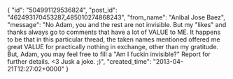  {
   "id": "504991129536824",
   "post_id": "462493170453287_485010274868243",
   "from_name": "Anibal Jose Baez",
   "message": "No Adam, you and the rest are not invisible. But my \"likes\" and thanks always go to comments that have a lot of VALUE to ME. It happens to be that in this particular thread, the taken names mentioned offered me great VALUE for practically nothing in exchange, other than my gratitude. But, Adam, you may feel free to fill a \"Am I fuckin invisible?\" Report for further details. <3 Jusk a joke. ;)",
   "created_time": "2013-04-21T12:27:02+0000"
 }
